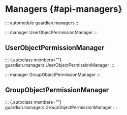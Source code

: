 # Managers {#api-managers}

::: automodule
guardian.managers
:::

::: manager
UserObjectPermissionManager
:::

## UserObjectPermissionManager

::: {.autoclass members=""}
guardian.managers.UserObjectPermissionManager
:::

::: manager
GroupObjectPermissionManager
:::

## GroupObjectPermissionManager

::: {.autoclass members=""}
guardian.managers.GroupObjectPermissionManager
:::
